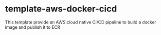 # template-aws-docker-cicd
This template provide an AWS cloud native CI/CD pipeline to build a docker image and publish it to ECR
